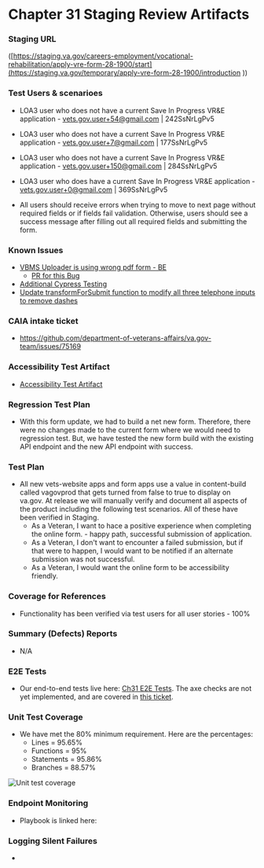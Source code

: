 # Chapter 31 Staging Review Artifacts  

### Staging URL
([https://staging.va.gov/careers-employment/vocational-rehabilitation/apply-vre-form-28-1900/start](https://staging.va.gov/temporary/apply-vre-form-28-1900/introduction ))
### Test Users & scenarioes
-  LOA3 user who does not have a current Save In Progress VR&E application - vets.gov.user+54@gmail.com | 242SsNrLgPv5
-  LOA3 user who does not have a current Save In Progress VR&E application - vets.gov.user+7@gmail.com | 177SsNrLgPv5
-  LOA3 user who does not have a current Save In Progress VR&E application - vets.gov.user+150@gmail.com | 284SsNrLgPv5
-  LOA3 user who does have a current Save In Progress VR&E application - vets.gov.user+0@gmail.com | 369SsNrLgPv5

-  All users should receive errors when trying to move to next page without required fields or if fields fail validation. Otherwise, users should see a success message after filling out all required fields and submitting the form.

### Known Issues
- [VBMS Uploader is using wrong pdf form - BE](https://github.com/department-of-veterans-affairs/va-iir/issues/1803)
     - [PR for this Bug](https://github.com/department-of-veterans-affairs/vets-api/pull/22881)
- [Additional Cypress Testing](https://github.com/department-of-veterans-affairs/va-iir/issues/1808)
- [Update transformForSubmit function to modify all three telephone inputs to remove dashes](https://github.com/orgs/department-of-veterans-affairs/projects/1360/views/1?pane=issue&itemId=117281433&issue=department-of-veterans-affairs%7Cva-iir%7C1809)

### CAIA intake ticket
- https://github.com/department-of-veterans-affairs/va.gov-team/issues/75169
  
### Accessibility Test Artifact

- [Accessibility Test Artifact](https://github.com/department-of-veterans-affairs/va.gov-team/issues/112905)

### Regression Test Plan
- With this form update, we had to build a net new form.  Therefore, there were no changes made to the current form where we would need to regression test.  But, we have tested the new form build with the existing API endpoint and the new API endpoint with success.

### Test Plan
- All new vets-website apps and form apps use a value in content-build called vagovprod that gets turned from false to true to display on va.gov. At release we will manually verify and document all aspects of the product including the following test scenarios. All of these have been verified in Staging.
   - As a Veteran, I want to hace a positive experience when completing the online form. - happy path, successful submission of application.
   - As a Veteran, I don't want to encounter a failed submission, but if that were to happen, I would want to be notified if an alternate submission was not successful.
   - As a Veteran, I would want the online form to be accessibility friendly.

### Coverage for References
- Functionality has been verified via test users for all user stories - 100% 

### Summary (Defects) Reports
- N/A

### E2E Tests
- Our end-to-end tests live here: [Ch31 E2E Tests](https://github.com/department-of-veterans-affairs/vets-website/tree/main/src/applications/new-28-1900/tests/e2e). The axe checks are not yet implemented, and are covered in [this ticket](https://github.com/department-of-veterans-affairs/va-iir/issues/1808).

### Unit Test Coverage
- We have met the 80% minimum requirement. Here are the percentages:
    - Lines = 95.65%
    - Functions = 95%
    - Statements = 95.86%
    - Branches = 88.57%

<img alt="Unit test coverage" src="https://github.com/user-attachments/assets/fa839022-956d-4cb5-a5f9-8939aac071fb" />

 
### Endpoint Monitoring
- Playbook is linked here: 

### Logging Silent Failures
- 
